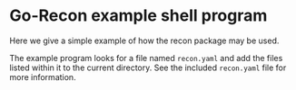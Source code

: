 # Go-Recon example shell program
Here we give a simple example of how the recon package may be used.

The example program looks for a file named `recon.yaml` and add the files listed within it to the current directory.
See the included `recon.yaml` file for more information.